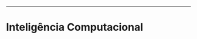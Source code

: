 -----------------------------------------------------------------------------------------------------------------------------------------------------------------------------------
<h1> Inteligência Computacional </h1>
